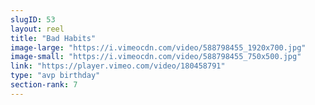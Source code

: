 ```yaml
---
slugID: 53 
layout: reel
title: "Bad Habits"
image-large: "https://i.vimeocdn.com/video/588798455_1920x700.jpg"
image-small: "https://i.vimeocdn.com/video/588798455_750x500.jpg"
link: "https://player.vimeo.com/video/180458791"
type: "avp birthday"
section-rank: 7
---
```

